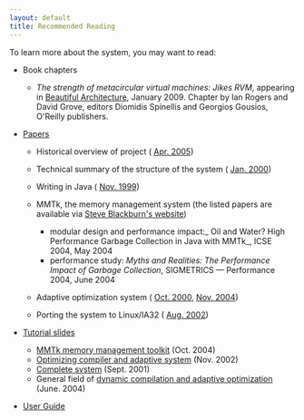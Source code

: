 ```yaml
--- 
layout: default 
title: Recommended Reading
---
```


To learn more about the system, you may want to read:

- Book chapters  

  - _The strength of metacircular virtual machines: Jikes RVM_, appearing in [Beautiful Architecture](http://oreilly.com/catalog/9780596517984/), January 2009. Chapter by Ian Rogers and David Grove, editors Diomidis Spinellis and Georgios Gousios, O'Reilly publishers.

- [Papers](http://docs.codehaus.org/display/RVM/Publications)  

  - Historical overview of project ( [Apr. 2005](http://docs.codehaus.org/display/RVM/Publications#Publications-rvmoss))
  - Technical summary of the structure of the system ( [Jan. 2000](http://docs.codehaus.org/display/RVM/Publications#Publications-jalapeno))
  - Writing in Java ( [Nov. 1999](http://docs.codehaus.org/display/RVM/Publications#Publications-jalapenoinjava))
  - MMTk, the memory management system (the listed papers are available via [Steve Blackburn's website](http://users.cecs.anu.edu.au/~steveb/publications))  

    - modular design and performance impact:_ Oil and Water? High Performance Garbage Collection in Java with MMTk_, ICSE 2004, May 2004
    - performance study: _Myths and Realities: The Performance Impact of Garbage Collection_, SIGMETRICS — Performance 2004, June 2004

  - Adaptive optimization system ( [Oct. 2000](http://docs.codehaus.org/display/RVM/Publications#Publications-aos), [Nov. 2004](http://domino.research.ibm.com/library/cyberdig.nsf/1e4115aea78b6e7c85256b360066f0d4/30c2b5bb5352443885256f550066b5c1%21OpenDocument))
  - Porting the system to Linux/IA32 ( [Aug. 2002](http://docs.codehaus.org/display/RVM/Publications#Publications-port))

- [Tutorial slides](http://docs.codehaus.org/display/RVM/Presentations)  

  - [MMTk memory management toolkit](http://docs.codehaus.org/display/RVM/Presentations#Presentations-mmtk) (Oct. 2004)
  - [Optimizing compiler and adaptive system](attachments/74737/229707442.pdf) (Nov. 2002)
  - [Complete system](http://docs.codehaus.org/display/RVM/Presentations#Presentations-rvm) (Sept. 2001)
  - General field of [dynamic compilation and adaptive optimization](http://docs.codehaus.org/display/RVM/Presentations#Presentations-dynamic-compilation) (June. 2004)

- [User Guide](http://docs.codehaus.org/display/RVM/User+Guide)
